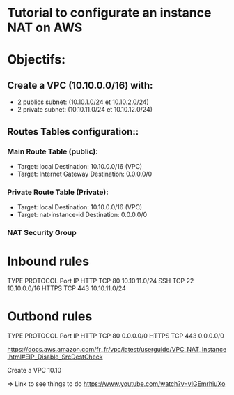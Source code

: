 Tutorial to configurate an instance NAT on AWS
===================================

# Objectifs:
## Create a VPC (10.10.0.0/16) with:
  - 2 publics subnet: (10.10.1.0/24 et 10.10.2.0/24)
  - 2 private subnet: (10.10.11.0/24 et 10.10.12.0/24)

## Routes Tables configuration::
### Main Route Table (public):
  - Target: local              Destination: 10.10.0.0/16 (VPC)
  - Target: Internet Gateway   Destination: 0.0.0.0/0

### Private Route Table (Private):
  - Target: local             Destination: 10.10.0.0/16 (VPC)
  - Target: nat-instance-id   Destination: 0.0.0.0/0

### NAT Security Group
# Inbound rules
  TYPE  PROTOCOL  Port  IP
  HTTP  TCP       80    10.10.11.0/24
  SSH   TCP       22    10.10.0.0/16
  HTTPS TCP       443   10.10.11.0/24

# Outbond rules
  TYPE  PROTOCOL  Port  IP
  HTTP  TCP       80    0.0.0.0/0
  HTTPS TCP       443   0.0.0.0/0


https://docs.aws.amazon.com/fr_fr/vpc/latest/userguide/VPC_NAT_Instance.html#EIP_Disable_SrcDestCheck


Create a VPC 10.10


=> Link to see things to do https://www.youtube.com/watch?v=vIGEmrhiuXo
